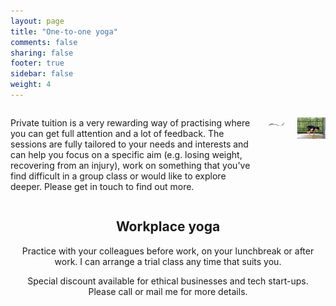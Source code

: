 ```yaml
---
layout: page
title: "One-to-one yoga"
comments: false
sharing: false
footer: true
sidebar: false
weight: 4
---
```


<div class="columns">

<p>Private tuition is a very rewarding way of practising where you can get full attention and a lot of feedback. The sessions are fully tailored to your needs and interests and can help you focus on a specific aim (e.g. losing weight, recovering from an injury), work on something that you've find difficult in a group class or would like to explore deeper. Please get in touch to find out more.</p>

<p class="centeredimage extra-margin-bottom"><img src="../images/ornament.png"></img></p>

<p class="centeredimage"><img src="../images/Bakasana.jpg" alt="Bakasana"></img></p>

</div>

<div style="text-align: center;">

<h2>Workplace yoga</h2>


<p>Practice with your colleagues before work, on your lunchbreak or after work. I can arrange a trial class any time that suits you.</p>

<p>Special discount available for ethical businesses and tech start-ups.</br> Please call or mail me for more details.</p>

</div>
